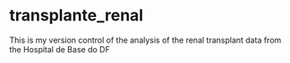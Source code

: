 # transplante_renal
This is my version control of the analysis of the renal transplant data from the Hospital de Base do DF
